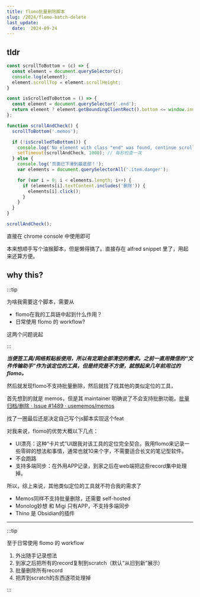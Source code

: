 ```yaml
---
title: flomo批量删除脚本
slug: /2024/flomo-batch-delete
last_update:
  date:  2024-09-24
---
```




## tldr



```js
const scrollToBottom = (c) => {
  const element = document.querySelector(c);
  console.log(element);
  element.scrollTop = element.scrollHeight;
}

const isScrolledToBottom = () => {
  const element = document.querySelector('.end');
  return element ? element.getBoundingClientRect().bottom <= window.innerHeight : false;
};

function scrollAndCheck() {
  scrollToBottom('.memos');

  if (!isScrolledToBottom()) {
    console.log('No element with class "end" was found, continue scrolling...');
    setTimeout(scrollAndCheck, 1000); // 每秒检查一次
  } else {
    console.log('页面已下滑到最底部！');
    var elements = document.querySelectorAll('.item.danger');

    for (var i = 0; i < elements.length; i++) {
      if (elements[i].textContent.includes('删除')) {
        elements[i].click();
      }
    }
  }
}

scrollAndCheck();
```


直接在 chrome console 中使用即可

本来想顺手写个油猴脚本，但是懒得搞了。直接存在 alfred snippet 里了，用起来还算方便。




## why this?


:::tip

为啥我需要这个脚本，需要从

- flomo在我的工具链中起到什么作用？
- 日常使用 flomo 的 workflow?

这两个问题说起

:::

***当便签工具/网络剪贴板使用，所以有定期全部清空的需求。之前一直用微信的“文件传输助手”作为该定位的工具，但是终究是不方便，就想起来几年前用过的flomo。***

然后就发现flomo不支持批量删除，然后就找了找其他的类似定位的工具，

首先想到的就是 memos，但是其 maintainer 明确说了不会支持批删功能。[批量归档/删除 · Issue #1489 · usememos/memos](https://github.com/usememos/memos/issues/1489)

找了一圈最后还是决定自己写个js脚本实现这个feat

对我来说，flomo的优势大概以下几点：

- UI漂亮：这种“卡片式”UI跟我对该工具的定位完全契合。我用flomo来记录一些零碎的想法和事情，通常也就10来个字，不需要适合长文的笔记型软件。
- 不会跑路
- 支持多端同步：在外用APP记录，到家之后在web端把这些record集中处理掉。

所以，综上来说，其他类似定位的工具就不符合我的需求了

- Memos同样不支持批量删除，还需要 self-hosted
- Monolog妙想 和 Migi 只有APP，不支持多端同步
- Thino 是 Obsidian的插件

---

:::tip

至于日常使用 flomo 的 workflow

1. 外出随手记录想法
2. 到家之后把所有的record复制到scratch（默认“从旧到新”展示）
3. 批量删除所有record
4. 把弄到scratch的东西逐项处理掉

:::










